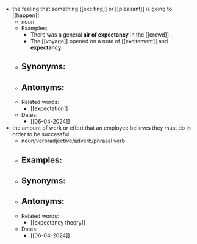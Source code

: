 - the feeling that something [[exciting]] or [[pleasant]] is going to [[happen]]
	- noun
	- Examples:
		- There was a general **air of expectancy**  in the [[crowd]] .
		- The [[voyage]] opened on a note of [[excitement]] and **expectancy**.
	- Synonyms:
		-
	- Antonyms:
		-
	- Related words:
		- [[expectation]]
	- Dates:
		- [[06-04-2024]]
- the amount of work or effort that an employee believes they must do in order to be successful
	- noun/verb/adjective/adverb/phrasal verb
	- Examples:
		-
	- Synonyms:
		-
	- Antonyms:
		-
	- Related words:
		- [[expectancy theory]]
	- Dates:
		- [[06-04-2024]]

